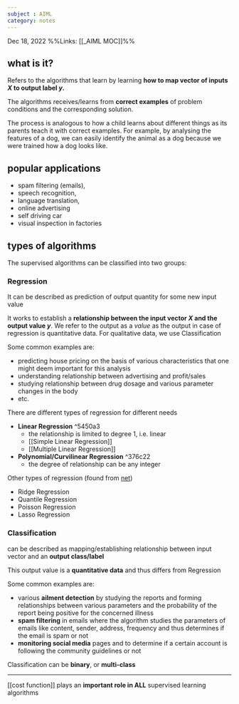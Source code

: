 ```yaml
---
subject : AIML
category: notes
---
```

Dec 18, 2022
%%Links: [[_AIML MOC]]%%

## what is it?
Refers to the algorithms that learn by learning **how to map vector of inputs $X$ to output label $y$.**

The algorithms receives/learns from **correct examples** of problem conditions and the corresponding solution.

The process is analogous to how a child learns about different things as its parents teach it with correct examples. For example, by analysing the features of a dog, we can easily identify the animal as a dog because we were trained how a dog looks like.

## popular applications
- spam filtering (emails), 
- speech recognition, 
- language translation, 
- online advertising
- self driving car
- visual inspection in factories

## types of algorithms
The supervised algorithms can be classified into two groups:

### Regression
It can be described as prediction of output quantity for some new input value

It works to establish a **relationship between the input vector $X$ and the output value $y$**. We refer to the output as a *value* as the output in case of regression is quantitative data. For qualitative data, we use Classification

Some common examples are:
- predicting house pricing on the basis of various characteristics that one might deem important for this analysis
- understanding relationship between advertising and profit/sales
- studying relationship between drug dosage and various parameter changes in the body
- etc.

There are different types of regression for different needs
- **Linear Regression** ^5450a3
	- the relationship is limited to degree 1, i.e. linear
	- [[Simple Linear Regression]]
	- [[Multiple Linear Regression]]
- **Polynomial/Curvilinear Regression** ^376c22
	- the degree of relationship can be any integer

Other types of regression (found from [net](https://www.statology.org/types-of-regression/))
- Ridge Regression
- Quantile Regression
- Poisson Regression
- Lasso Regression

### Classification
can be described as mapping/establishing relationship between input vector and an **output class/label**

This output value is a **quantitative data** and thus differs from Regression

Some common examples are:
- various **ailment detection** by studying the reports and forming relationships between various parameters and the probability of the report being positive for the concerned illness
- **spam filtering** in emails where the algorithm studies the parameters of emails like content, sender, address, frequency and thus determines if the email is spam or not
- **monitoring social media** pages and to determine if a certain account is following the community guidelines or not

Classification can be **binary**, or **multi-class**

---
[[cost function]] plays an **important role in ALL** supervised learning algorithms



